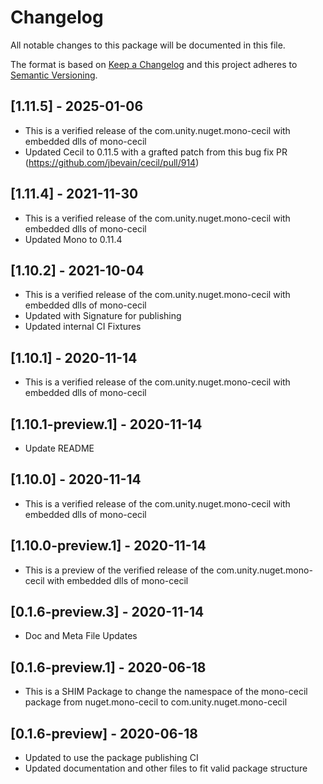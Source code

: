 # Changelog
All notable changes to this package will be documented in this file.

The format is based on [Keep a Changelog](http://keepachangelog.com/en/1.0.0/)
and this project adheres to [Semantic Versioning](http://semver.org/spec/v2.0.0.html).

## [1.11.5] - 2025-01-06
* This is a verified release of the com.unity.nuget.mono-cecil with embedded dlls of mono-cecil
* Updated Cecil to 0.11.5 with a grafted patch from this bug fix PR (https://github.com/jbevain/cecil/pull/914)

## [1.11.4] - 2021-11-30
* This is a verified release of the com.unity.nuget.mono-cecil with embedded dlls of mono-cecil
* Updated Mono to 0.11.4

## [1.10.2] - 2021-10-04
* This is a verified release of the com.unity.nuget.mono-cecil with embedded dlls of mono-cecil
* Updated with Signature for publishing
* Updated internal CI Fixtures

## [1.10.1] - 2020-11-14
* This is a verified release of the com.unity.nuget.mono-cecil with embedded dlls of mono-cecil

## [1.10.1-preview.1] - 2020-11-14
* Update README

## [1.10.0] - 2020-11-14
* This is a verified release of the com.unity.nuget.mono-cecil with embedded dlls of mono-cecil

## [1.10.0-preview.1] - 2020-11-14
* This is a preview of the verified release of the com.unity.nuget.mono-cecil with embedded dlls of mono-cecil

## [0.1.6-preview.3] - 2020-11-14
* Doc and Meta File Updates

## [0.1.6-preview.1] - 2020-06-18
* This is a SHIM Package to change the namespace of the mono-cecil package from nuget.mono-cecil to com.unity.nuget.mono-cecil

## [0.1.6-preview] - 2020-06-18
* Updated to use the package publishing CI
* Updated documentation and other files to fit valid package structure
